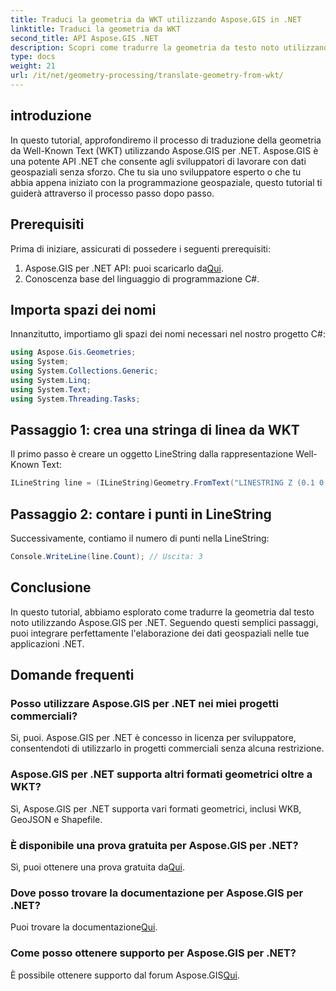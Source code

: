 ```yaml
---
title: Traduci la geometria da WKT utilizzando Aspose.GIS in .NET
linktitle: Traduci la geometria da WKT
second_title: API Aspose.GIS .NET
description: Scopri come tradurre la geometria da testo noto utilizzando Aspose.GIS per .NET. Un tutorial passo passo per un'integrazione perfetta.
type: docs
weight: 21
url: /it/net/geometry-processing/translate-geometry-from-wkt/
---
```

## introduzione
In questo tutorial, approfondiremo il processo di traduzione della geometria da Well-Known Text (WKT) utilizzando Aspose.GIS per .NET. Aspose.GIS è una potente API .NET che consente agli sviluppatori di lavorare con dati geospaziali senza sforzo. Che tu sia uno sviluppatore esperto o che tu abbia appena iniziato con la programmazione geospaziale, questo tutorial ti guiderà attraverso il processo passo dopo passo.
## Prerequisiti
Prima di iniziare, assicurati di possedere i seguenti prerequisiti:
1.  Aspose.GIS per .NET API: puoi scaricarlo da[Qui](https://releases.aspose.com/gis/net/).
2. Conoscenza base del linguaggio di programmazione C#.

## Importa spazi dei nomi
Innanzitutto, importiamo gli spazi dei nomi necessari nel nostro progetto C#:
```csharp
using Aspose.Gis.Geometries;
using System;
using System.Collections.Generic;
using System.Linq;
using System.Text;
using System.Threading.Tasks;
```
## Passaggio 1: crea una stringa di linea da WKT
Il primo passo è creare un oggetto LineString dalla rappresentazione Well-Known Text:
```csharp
ILineString line = (ILineString)Geometry.FromText("LINESTRING Z (0.1 0.2 0.3, 1 2 1, 12 23 2)");
```
## Passaggio 2: contare i punti in LineString
Successivamente, contiamo il numero di punti nella LineString:
```csharp
Console.WriteLine(line.Count); // Uscita: 3
```

## Conclusione
In questo tutorial, abbiamo esplorato come tradurre la geometria dal testo noto utilizzando Aspose.GIS per .NET. Seguendo questi semplici passaggi, puoi integrare perfettamente l'elaborazione dei dati geospaziali nelle tue applicazioni .NET.
## Domande frequenti
### Posso utilizzare Aspose.GIS per .NET nei miei progetti commerciali?
Si, puoi. Aspose.GIS per .NET è concesso in licenza per sviluppatore, consentendoti di utilizzarlo in progetti commerciali senza alcuna restrizione.
### Aspose.GIS per .NET supporta altri formati geometrici oltre a WKT?
Sì, Aspose.GIS per .NET supporta vari formati geometrici, inclusi WKB, GeoJSON e Shapefile.
### È disponibile una prova gratuita per Aspose.GIS per .NET?
Sì, puoi ottenere una prova gratuita da[Qui](https://releases.aspose.com/).
### Dove posso trovare la documentazione per Aspose.GIS per .NET?
 Puoi trovare la documentazione[Qui](https://reference.aspose.com/gis/net/).
### Come posso ottenere supporto per Aspose.GIS per .NET?
 È possibile ottenere supporto dal forum Aspose.GIS[Qui](https://forum.aspose.com/c/gis/33).